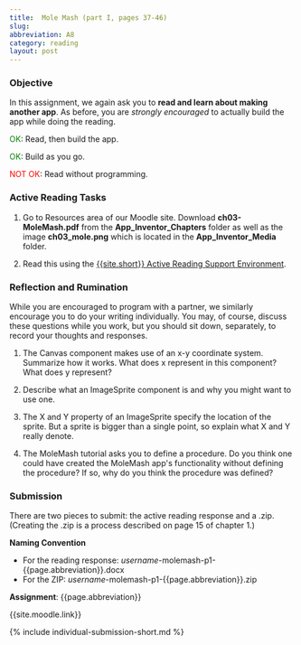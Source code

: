 ```yaml
---
title:  Mole Mash (part I, pages 37-46)
slug: 
abbreviation: A8
category: reading
layout: post
---
```


### Objective

In this assignment, we again ask you to **read and learn about making another app**. As before, you are *strongly encouraged* to actually build the app while doing the reading. 

<span style="color:green;">OK</span>: Read, then build the app.

<span style="color:green;">OK</span>: Build as you go.

<span style="color:red;">NOT OK</span>: Read without programming.


### Active Reading Tasks

1. Go to Resources area of our Moodle site.  Download **ch03-MoleMash.pdf** from the **App_Inventor_Chapters** folder as well as the image **ch03\_mole.png** which is located in the **App_Inventor_Media** folder.

1. Read this using the [{{site.short}} Active Reading Support Environment]({{site.base}}/infra/active-reading-process/).

### Reflection and Rumination

While you are encouraged to program with a partner, we similarly encourage you to do your writing individually. You may, of course, discuss these questions while you work, but you should sit down, separately, to record your thoughts and responses.

1. The Canvas component makes use of an x-y coordinate system.  Summarize how it works.  What does x represent in this component?  What does y represent?

1. Describe what an ImageSprite component is and why you might want to use one.

1. The X and Y property of an ImageSprite specify the location of the sprite. But a sprite is bigger than a single point, so explain what X and Y really denote.

1. The MoleMash tutorial asks you to define a procedure.  Do you think one could have created the MoleMash app's functionality without defining the procedure?  If so, why do you think the procedure was defined?


### Submission

There are two pieces to submit: the active reading response and a .zip. (Creating the .zip is a process described on page 15 of chapter 1.)

**Naming Convention**

* For the reading response: *username*-molemash-p1-{{page.abbreviation}}.docx
* For the ZIP: *username*-molemash-p1-{{page.abbreviation}}.zip

**Assignment**: {{page.abbreviation}}

{{site.moodle.link}}

{% include individual-submission-short.md %}

